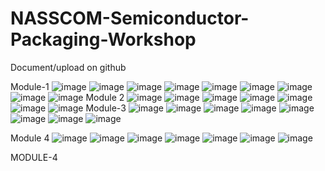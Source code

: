 # NASSCOM-Semiconductor-Packaging-Workshop
Document/upload on github

Module-1
![image](https://github.com/user-attachments/assets/23b8e160-8b43-4673-b5ef-96f37242e4e0)
![image](https://github.com/user-attachments/assets/e5ac06f5-d843-4c77-ba4f-c4723362169c)
![image](https://github.com/user-attachments/assets/bea2f6b5-acac-4636-8ce3-1830180cc19d)
 ![image](https://github.com/user-attachments/assets/1b11f586-2ebf-4caf-a266-32d96c190f60)
 ![image](https://github.com/user-attachments/assets/d1869df5-9243-4c72-bfd2-89eb76cb6204)
 ![image](https://github.com/user-attachments/assets/144450b6-5811-4e08-bec6-88ad86c28b08)
 ![image](https://github.com/user-attachments/assets/c379e57d-ad7b-42de-8cd9-65d74fae8393)
 ![image](https://github.com/user-attachments/assets/e849bbdd-9fd7-45d2-b19c-5d1b28588cbb)
 ![image](https://github.com/user-attachments/assets/396241d8-71ef-48b3-bdc5-9dbd3b670d6c)
Module 2
![image](https://github.com/user-attachments/assets/9def4810-f885-4a23-baf3-57c7076ef3e6)
![image](https://github.com/user-attachments/assets/375aceb0-54a2-4b51-a75e-70bd9bf3cdae)
![image](https://github.com/user-attachments/assets/ea76d4fe-edb3-4d1d-ad4c-1cc16ed76c79)
![image](https://github.com/user-attachments/assets/d453cb05-347b-415c-807a-ccafb2381cc0)
![image](https://github.com/user-attachments/assets/d2218033-36f7-41b5-9149-3518fbdf11fd)
![image](https://github.com/user-attachments/assets/b9913b8b-eb84-4c96-ab80-8633fd113e40)
![image](https://github.com/user-attachments/assets/6880177f-1e69-4c3a-a01c-32ae380fb391)
Module-3
![image](https://github.com/user-attachments/assets/1f878195-391b-4841-a90d-af2b1e02abdc)
![image](https://github.com/user-attachments/assets/50f50c60-9fa4-4de2-8d59-85034ef36ff0)
![image](https://github.com/user-attachments/assets/6c55cd14-2969-446d-a1b4-1ff1f7406644)
![image](https://github.com/user-attachments/assets/a188ad1d-ab30-4cbf-9afe-30fd8d57660a)
![image](https://github.com/user-attachments/assets/114b49a6-3995-4f55-8912-9ee198aa7fc1)
![image](https://github.com/user-attachments/assets/07af220f-b956-4c36-bcf5-c96e1471e25b)
![image](https://github.com/user-attachments/assets/fad8828c-b026-4b32-88a9-128f3f147a49)
![image](https://github.com/user-attachments/assets/0c6e8545-8083-4e1a-b609-45f1855d85e9)


Module 4
![image](https://github.com/user-attachments/assets/72732912-d4b6-4876-9afc-b6b27e8252b3)
![image](https://github.com/user-attachments/assets/c5ca1be1-a578-418f-a47c-551d83a08093)
![image](https://github.com/user-attachments/assets/37b57122-bd24-4344-8d42-4b7a207b6a9b)
![image](https://github.com/user-attachments/assets/a9a6ff1b-fca3-42c5-9bfd-eb97a413a906)
![image](https://github.com/user-attachments/assets/bce0aaa8-e315-4074-ab94-74c869db4825)
![image](https://github.com/user-attachments/assets/53af1123-b849-4393-856e-390553388928)
![image](https://github.com/user-attachments/assets/ce39caa8-5beb-4acf-bb15-62a1cf40c212)



















 
 
 
 
 
 
 








MODULE-4
 
 
 
  
 

 



